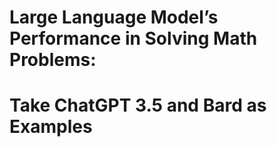 # Large Language Model’s Performance in Solving Math Problems: 
# Take ChatGPT 3.5 and Bard as Examples
